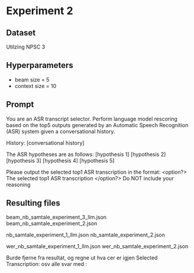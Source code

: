 # Experiment 2

## Dataset

Utilzing NPSC 3

## Hyperparameters

- beam size = 5
- context size = 10

## Prompt

You are an ASR transcript selector.
Perform language model rescoring based on the top5 outputs generated by an Automatic Speech Recognition (ASR) system given a conversational history.

History: [conversational history]

The ASR hypotheses are as follows:
<option1> [hypothesis 1] </option1>
<option2> [hypothesis 2] </option2>
<option3> [hypothesis 3] </option3>
<option4> [hypothesis 4] </option4>
<option5> [hypothesis 5] </option5>

Please output the selected top1 ASR transcription in the format:
<option?> The selected top1 ASR transcription </option?>
Do NOT include your reasoning

## Resulting files

beam_nb_samtale_experiment_3_llm.json
beam_nb_samtale_experiment_2.json

nb_samtale_experiment_1_llm.json
nb_samtale_experiment_2.json

wer_nb_samtale_experiment_1_llm.json
wer_nb_samtale_experiment_2.json

Burde fjerne fra resultat, og regne ut hva cer er igjen
Selected Transcription:
<option1> osv
alle svar med :
